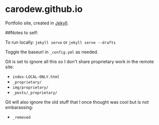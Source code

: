 carodew.github.io
=================
Portfolio site, created in [Jekyll](http://jekyllrb.com). 

##Notes to self: 

To run locally: `jekyll serve` or `jekyll serve --drafts`

Toggle the baseurl in `_config.yml` as needed. 

Git is set to ignore all this so I don't share proprietary work in the remote site: 

- `index-LOCAL-ONLY.html` 
- `_proprietary/`
- `img/proprietary/`
- `_posts/_proprietary/`

Git will also ignore the old stuff that I once thought was cool but is not embarassing: 

- `_removed`
